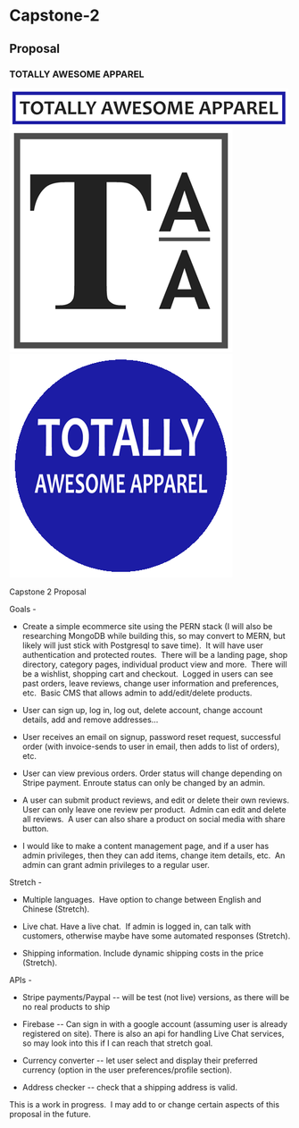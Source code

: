 # Capstone-2

## Proposal

### TOTALLY AWESOME APPAREL

![TAA Header](./logos/TAA-header-color.png)
![TAA logo black and white](./logos/TAA-Logo-black-and-white.png)
![TAA logo color](./logos/TAA-logo-color.png)

Capstone 2 Proposal

Goals -

- Create a simple ecommerce site using the PERN stack (I will also be researching MongoDB while building this, so may convert to MERN, but likely will just stick with Postgresql to save time).  It will have user authentication and protected routes.  There will be a landing page, shop directory, category pages, individual product view and more.  There will be a wishlist, shopping cart and checkout.  Logged in users can see past orders, leave reviews, change user information and preferences, etc.  Basic CMS that allows admin to add/edit/delete products.

- User can sign up, log in, log out, delete account, change account details, add and remove addresses...

- User receives an email on signup, password reset request, successful order (with invoice-sends to user in email, then adds to list of orders), etc.

- User can view previous orders. Order status will change depending on Stripe payment. Enroute status can only be changed by an admin.

- A user can submit product reviews, and edit or delete their own reviews. User can only leave one review per product.  Admin can edit and delete all reviews.  A user can also share a product on social media with share button.

- I would like to make a content management page, and if a user has admin privileges, then they can add items, change item details, etc.  An admin can grant admin privileges to a regular user.

Stretch -

- Multiple languages.  Have option to change between English and Chinese (Stretch).

- Live chat. Have a live chat.  If admin is logged in, can talk with customers, otherwise maybe have some automated responses (Stretch).

- Shipping information. Include dynamic shipping costs in the price (Stretch).

APIs -

- Stripe payments/Paypal -- will be test (not live) versions, as there will be no real products to ship

- Firebase -- Can sign in with a google account (assuming user is already registered on site). There is also an api for handling Live Chat services, so may look into this if I can reach that stretch goal.

- Currency converter -- let user select and display their preferred currency (option in the user preferences/profile section).

- Address checker -- check that a shipping address is valid.

This is a work in progress.  I may add to or change certain aspects of this proposal in the future.
